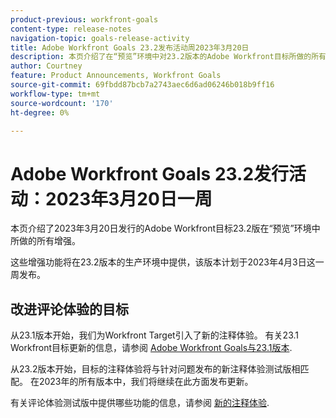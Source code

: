 ```yaml
---
product-previous: workfront-goals
content-type: release-notes
navigation-topic: goals-release-activity
title: Adobe Workfront Goals 23.2发布活动周2023年3月20日
description: 本页介绍了在“预览”环境中对23.2版本的Adobe Workfront目标所做的所有增强。 这些增强功能将于2023年3月20日这一周的生产环境中提供。
author: Courtney
feature: Product Announcements, Workfront Goals
source-git-commit: 69fbdd87bcb7a2743aec6d6ad06246b018b9ff16
workflow-type: tm+mt
source-wordcount: '170'
ht-degree: 0%

---
```


# Adobe Workfront Goals 23.2发行活动：2023年3月20日一周

本页介绍了2023年3月20日发行的Adobe Workfront目标23.2版在“预览”环境中所做的所有增强。

这些增强功能将在23.2版本的生产环境中提供，该版本计划于2023年4月3日这一周发布。

## 改进评论体验的目标

从23.1版本开始，我们为Workfront Target引入了新的注释体验。 有关23.1 Workfront目标更新的信息，请参阅 [Adobe Workfront Goals与23.1版本](/help/quicksilver/product-announcements/product-releases/goals-release-activity/goals-23-1-release/goals-23-1-release.md).

从23.2版本开始，目标的注释体验将与针对问题发布的新注释体验测试版相匹配。 在2023年的所有版本中，我们将继续在此方面发布更新。

有关评论体验测试版中提供哪些功能的信息，请参阅 [新的注释体验](/help/quicksilver/workfront-basics/updating-work-items-and-viewing-updates/unified-commenting-experience.md).